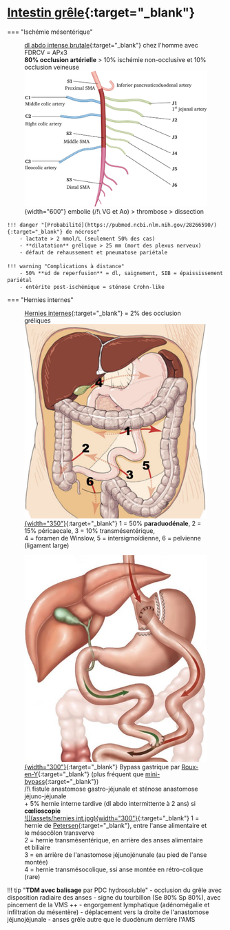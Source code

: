# [Intestin grêle](https://radiopaedia.org/articles/small-bowel){:target="_blank"}


=== "Ischémie mésentérique"
    <figure markdown="span">
        [dl abdo intense brutale](https://radiopaedia.org/articles/mesenteric-ischaemia){:target="_blank"} chez l'homme avec FDRCV = APx3   
        **80% occlusion artérielle** > 10% ischémie non-occlusive et 10% occlusion veineuse  
        ![](assets/AMS.jpg){width="600"}
        embolie (/!\ VG et Ao) > thrombose > dissection
    </figure>

    !!! danger "[Probabilité](https://pubmed.ncbi.nlm.nih.gov/28266590/){:target="_blank"} de nécrose"
        - lactate > 2 mmol/L (seulement 50% des cas)
        - **dilatation** grélique > 25 mm (mort des plexus nerveux)
        - défaut de rehaussement et pneumatose pariétale

    !!! warning "Complications à distance"
        - 50% **sd de reperfusion** = dl, saignement, SIB = épaississement pariétal
        - entérite post-ischémique = sténose Crohn-like

=== "Hernies internes"
    <figure markdown="span">
        [Hernies internes](https://radiopaedia.org/articles/internal-hernia){:target="_blank"} = 2% des occlusion gréliques
        [![](assets/herniesint.jpg){width="350"}](https://onclepaul.fr/wp-content/uploads/2011/07/hernies-internes-emc-2015.pdf){:target="_blank"}
        1 = 50% **paraduodénale**, 2 = 15% péricaecale, 3 = 10% transmésentérique,  
        4 = foramen de Winslow, 5 = intersigmoïdienne, 6 = pelvienne (ligament large)  
    </figure>
    <figure markdown="span">
        [![](assets/rouxeny.jpg){width="300"}](https://radiopaedia.org/articles/roux-en-y-gastric-bypass-surgery){:target="_blank"}
        Bypass gastrique par [Roux-en-Y](https://radiopaedia.org/articles/roux-en-y-gastric-bypass-surgery){:target="_blank"} (plus fréquent que [mini-bypass](https://radiopaedia.org/cases/mini-gastric-bypass-surgery-1){:target="_blank"})  
        /!\ fistule anastomose gastro-jéjunale et sténose anastomose jéjuno-jéjunale  
        + 5% hernie interne tardive (dl abdo intermittente à 2 ans) si **cœlioscopie**  
        [![](assets/hernies int.jpg){width="300"}](https://onclepaul.fr/wp-content/uploads/2011/07/hernies-internes-emc-2015.pdf){:target="_blank"}
        1 = hernie de [Petersen](https://radiopaedia.org/articles/petersen-hernia-1){:target="_blank"}, entre l'anse alimentaire et le mésocôlon transverve  
        2 = hernie transmésentérique, en arrière des anses alimentaire et biliaire  
        3 = en arrière de l'anastomose jéjunojénunale (au pied de l'anse montée)  
        4 = hernie transmésocolique, ssi anse montée en rétro-colique (rare)  
    </figure>
    !!! tip "**TDM avec balisage** par PDC hydrosoluble"
        - occlusion du grêle avec disposition radiaire des anses
        - signe du tourbillon (Se 80% Sp 80%), avec pincement de la VMS ++
        - engorgement lymphatique (adénomégalie et infiltration du mésentère)
        - déplacement vers la droite de l'anastomose jéjunojéjunale
        - anses grêle autre que le duodènum derrière l'AMS